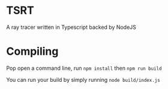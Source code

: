 # TSRT
A ray tracer written in Typescript backed by NodeJS

# Compiling
Pop open a command line, run `npm install` then `npm run build`

You can run your build by simply running `node build/index.js`